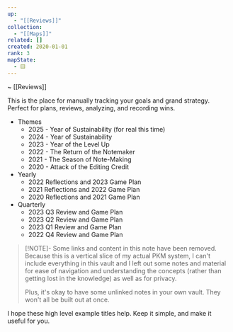 ```yaml
---
up:
  - "[[Reviews]]"
collection:
  - "[[Maps]]"
related: []
created: 2020-01-01
rank: 3
mapState:
  - 🟨
---
```

~ [[Reviews]] 

This is the place for manually tracking your goals and grand strategy. Perfect for plans, reviews, analyzing, and recording wins.

- Themes
	- 2025 - Year of Sustainability (for real this time)
	- 2024 - Year of Sustainability  
	- 2023 - Year of the Level Up
	- 2022 - The Return of the Notemaker
	- 2021 - The Season of Note-Making
	- 2020 - Attack of the Editing Credit
- Yearly
	- 2022 Reflections and 2023 Game Plan
	- 2021 Reflections and 2022 Game Plan
	- 2020 Reflections and 2021 Game Plan
- Quarterly
	- 2023 Q3 Review and Game Plan
	- 2023 Q2 Review and Game Plan
	- 2023 Q1 Review and Game Plan
	- 2022 Q4 Review and Game Plan

> [!NOTE]- Some links and content in this note have been removed.
> Because this is a vertical slice of my actual PKM system, I can't include everything in this vault and I left out some notes and material for ease of navigation and understanding the concepts (rather than getting lost in the knowledge) as well as for privacy. 
>  
> Plus, it's okay to have some unlinked notes in your own vault. They won't all be built out at once.

I hope these high level example titles help. Keep it simple, and make it useful for you.